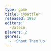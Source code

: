 ```yaml
---
type: game
title: Cybattler
released: 1993
editors: 
  -Jaleco
players: 2
genres:
  - 'Shoot Them Up'
---
```

